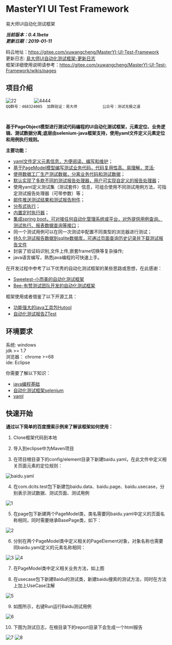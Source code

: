 # MasterYI UI Test Framework
易大师UI自动化测试框架

 **_当前版本：0.4.1beta_**  
 **_更新日期：2019-01-11_**   


码云地址：https://gitee.com/xuwangcheng/MasterYI-UI-Test-Framework  
更新日志: [易大师UI自动化测试框架-更新日志](https://gitee.com/xuwangcheng/MasterYI-UI-Test-Framework/wikis/pages?title=%E6%9B%B4%E6%96%B0%E6%97%A5%E5%BF%97&parent=)  
框架详细使用说明请参考：https://gitee.com/xuwangcheng/MasterYI-UI-Test-Framework/wikis/pages  

## 项目介绍

![22](https://images.gitee.com/uploads/images/2018/1024/145756_bff03bfc_431003.png "屏幕截图.png") &nbsp;&nbsp;&nbsp;&nbsp;&nbsp;&nbsp;&nbsp;&nbsp;&nbsp;&nbsp;&nbsp;&nbsp;&nbsp;![4444](https://images.gitee.com/uploads/images/2018/1024/150236_2e04418c_431003.png "屏幕截图.png")  
`QQ群号：468324085  加群验证：易大师`&nbsp;&nbsp;&nbsp;&nbsp;&nbsp;&nbsp;&nbsp;&nbsp;&nbsp;&nbsp;&nbsp;&nbsp;&nbsp;&nbsp;&nbsp;&nbsp;&nbsp;&nbsp;&nbsp;&nbsp;`公众号：测试无极之道`  

<br>

 **基于PageObject模型进行测试代码编程的UI自动化测试框架，元素定位、业务逻辑、测试数据分离;底层由selenium-java框架支持，使用yaml文件定义元素定位和用例执行规则。** 
 
 **主要功能：**  
- [yaml文件定义元素信息，方便阅读、编写和维护](https://gitee.com/xuwangcheng/MasterYI-UI-Test-Framework/wikis/pages?title=%E5%85%83%E7%B4%A0%E5%AE%9A%E4%B9%89&parent=%E4%BD%BF%E7%94%A8%E8%AF%B4%E6%98%8E)；  
- [基于PageModel模型编写测试业务代码，代码复用性高、易理解，灵活](https://gitee.com/xuwangcheng/MasterYI-UI-Test-Framework/wikis/pages?title=PageModel%E7%B1%BB&parent=%E4%BD%BF%E7%94%A8%E8%AF%B4%E6%98%8E);  
- [使用数据工厂生产测试数据，分离业务代码和测试数据](https://gitee.com/xuwangcheng/MasterYI-UI-Test-Framework/wikis/pages?title=%E6%95%B0%E6%8D%AE%E6%A8%A1%E5%9E%8B%EF%BC%88%E6%B5%8B%E8%AF%95%E6%95%B0%E6%8D%AE%E7%94%9F%E6%88%90%EF%BC%89&parent=%E4%BD%BF%E7%94%A8%E8%AF%B4%E6%98%8E)；
- [默认实现了多款不同的测试报告处理器，用户可实现自定义的报告处理器](https://gitee.com/xuwangcheng/MasterYI-UI-Test-Framework/wikis/pages?title=%E6%B5%8B%E8%AF%95%E6%8A%A5%E5%91%8A%E5%A4%84%E7%90%86%E5%99%A8&parent=%E4%BD%BF%E7%94%A8%E8%AF%B4%E6%98%8E)；
- 使用yaml定义测试集（测试套件）信息，可组合使用不同测试用例方法，可指定测试报告处理器（可带参数）等；
- [邮件推送测试结果和测试报告附件](https://gitee.com/xuwangcheng/MasterYI-UI-Test-Framework/wikis/pages?title=%E6%B5%8B%E8%AF%95%E6%8A%A5%E5%91%8A%E5%A4%84%E7%90%86%E5%99%A8&parent=%E4%BD%BF%E7%94%A8%E8%AF%B4%E6%98%8E)；
- [分布式执行](https://gitee.com/xuwangcheng/MasterYI-UI-Test-Framework/wikis/pages?title=%E5%88%86%E5%B8%83%E5%BC%8F%E6%89%A7%E8%A1%8C&parent=%E4%BD%BF%E7%94%A8%E8%AF%B4%E6%98%8E)；
- [内置定时执行器](https://gitee.com/xuwangcheng/MasterYI-UI-Test-Framework/wikis/pages?title=%E5%AE%9A%E6%97%B6%E6%B5%8B%E8%AF%95%E4%BB%BB%E5%8A%A1&parent=%E4%BD%BF%E7%94%A8%E8%AF%B4%E6%98%8E)；
- [集成spring boot，可对接任何自动化管理系统或平台，对外提供用例查询、测试执行、报表数据查询等接口](https://gitee.com/xuwangcheng/MasterYI-UI-Test-Framework/wikis/pages?title=API%E6%8E%A5%E5%8F%A3&parent=%E4%BD%BF%E7%94%A8%E8%AF%B4%E6%98%8E)；
- 同一个测试用例可以在同一次测试中配置不同类型的浏览器进行测试；
- [持久化测试报告数据到sqlite数据库，可通过页面查询历史记录并下载测试报告文件](https://gitee.com/xuwangcheng/MasterYI-UI-Test-Framework/wikis/pages?title=%E6%8C%81%E4%B9%85%E5%8C%96%E6%B5%8B%E8%AF%95%E6%95%B0%E6%8D%AE%E5%88%B0sqlite&parent=%E4%BD%BF%E7%94%A8%E8%AF%B4%E6%98%8E)
- 封装了验证码识别,文件上传,嵌套frame切换等复杂操作;
- java语言编写，熟悉java编程的可快速上手。


在开发过程中参考了以下优秀的自动化测试框架的某些思路或思想，在此感谢：  
- [Sweetest-小而美的自动化测试框架](https://github.com/tonglei100/sweetest)
- [Bee-有赞测试团队开发的自动化测试框架](https://segmentfault.com/a/1190000015057723)  

框架使用或者借鉴了以下开源工具：
- [功能强大的java工具包Hutool](https://gitee.com/xuwangcheng/hutool)
- [自动化测试报告ZTest](https://github.com/zhangfei19841004/ztest)  


## 环境要求
系统: windows  
jdk >= 1.7    
浏览器： chrome >=68  
ide: Eclipse 

你需要了解以下知识：
-  [java编程基础](https://www.java.com/zh_CN/)   
- [自动化测试框架selenium](http://www.51testing.com/zhuanti/selenium.html) 
- [yaml](https://www.jianshu.com/p/97222440cd08)

## 快速开始
 **通过以下简单的百度搜索示例来了解该框架如何使用：** 
1.  Clone框架代码到本地  

2.  导入到eclipse中为Maven项目 

3. 在项目根目录下的config/element目录下新建baidu.yaml，在此文件中定义相关页面元素的定位规则： 

![baidu.yaml](https://images.gitee.com/uploads/images/2018/1015/180007_24b29a9a_431003.png "屏幕截图.png") 

4. 在com.dcits.test包下新建包baidu.data、baidu.page、baidu.usecase，分别表示测试数据、测试页面、测试用例

![1](https://images.gitee.com/uploads/images/2018/1015/180218_95d5645e_431003.png "屏幕截图.png")

5. 在page包下新建两个PageModel类，类名需要同baidu.yaml中定义的页面名称相同，同时需要继承BasePage类，如下：

![2](https://images.gitee.com/uploads/images/2018/1015/180431_2ba9cc4c_431003.png "屏幕截图.png")

6. 分别在两个PageModel类中定义相关的PageElement对象，对象名称也需要同baidu.yaml定义的元素名称相同：

![3](https://images.gitee.com/uploads/images/2018/1015/180623_faf66970_431003.png "屏幕截图.png")
![4](https://images.gitee.com/uploads/images/2018/1015/180638_790245b7_431003.png "屏幕截图.png")

7. 在PageModel类中定义相关业务方法，如上图

8. 在usecase包下新建Baidu的测试类，新建baidu搜索的测试方法，同时在方法上加上UseCase注解

![5](https://images.gitee.com/uploads/images/2018/1015/180917_84cb0c5e_431003.png "屏幕截图.png")

9. 如图所示，右键Run运行Baidu测试用例

![6](https://images.gitee.com/uploads/images/2018/1015/183344_c4b9926d_431003.png "屏幕截图.png")

10. 下图为测试日志，在根目录下的report目录下会生成一个html报告

![7](https://images.gitee.com/uploads/images/2018/1015/183457_58884c3c_431003.png "屏幕截图.png")
![8](https://images.gitee.com/uploads/images/2018/1022/101939_b5be5809_431003.png "屏幕截图.png")


